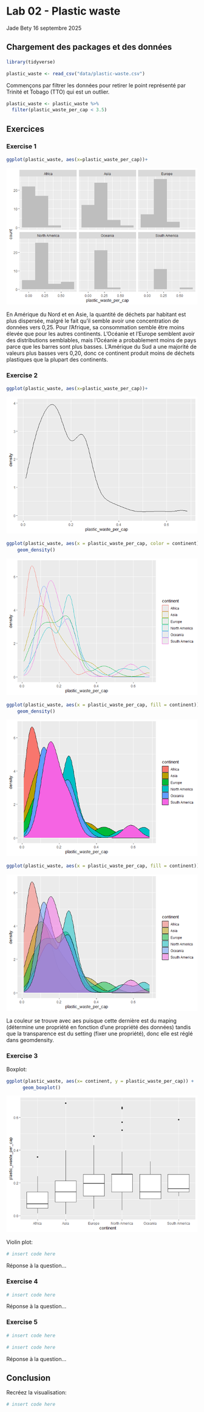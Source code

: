 Lab 02 - Plastic waste
================
Jade Bety
16 septembre 2025

## Chargement des packages et des données

``` r
library(tidyverse) 
```

``` r
plastic_waste <- read_csv("data/plastic-waste.csv")
```

Commençons par filtrer les données pour retirer le point représenté par
Trinité et Tobago (TTO) qui est un outlier.

``` r
plastic_waste <- plastic_waste %>%
  filter(plastic_waste_per_cap < 3.5)
```

## Exercices

### Exercise 1

``` r
ggplot(plastic_waste, aes(x=plastic_waste_per_cap))+                                              geom_histogram(binwidth = 0.2, fill ="grey")+                                                   facet_wrap(~ continent)
```

![](lab-02_files/figure-gfm/plastic-waste-continent-1.png)<!-- -->

En Amérique du Nord et en Asie, la quantité de déchets par habitant est
plus dispersée, malgré le fait qu’il semble avoir une concentration de
données vers 0,25. Pour l’Afrique, sa consommation semble être moins
élevée que pour les autres continents. L’Océanie et l’Europe semblent
avoir des distributions semblables, mais l’Océanie a probablement moins
de pays parce que les barres sont plus basses. L’Amérique du Sud a une
majorité de valeurs plus basses vers 0,20, donc ce continent produit
moins de déchets plastiques que la plupart des continents.

### Exercise 2

``` r
ggplot(plastic_waste, aes(x=plastic_waste_per_cap))+                                              geom_density()
```

![](lab-02_files/figure-gfm/plastic-waste-density-1.png)<!-- -->

``` r
ggplot(plastic_waste, aes(x = plastic_waste_per_cap, color = continent)) +
    geom_density()
```

![](lab-02_files/figure-gfm/plastic-waste-density-2.png)<!-- -->

``` r
ggplot(plastic_waste, aes(x = plastic_waste_per_cap, fill = continent)) +
    geom_density()
```

![](lab-02_files/figure-gfm/plastic-waste-density-3.png)<!-- -->

``` r
ggplot(plastic_waste, aes(x = plastic_waste_per_cap, fill = continent)) +   geom_density( alpha = 0.5)
```

![](lab-02_files/figure-gfm/plastic-waste-density-4.png)<!-- -->

La couleur se trouve avec aes puisque cette dernière est du maping
(détermine une propriété en fonction d’une propriété des données) tandis
que la transparence est du setting (fixer une propriété), donc elle est
réglé dans geomdensity.

### Exercise 3

Boxplot:

``` r
ggplot(plastic_waste, aes(x= continent, y = plastic_waste_per_cap)) +
      geom_boxplot()
```

![](lab-02_files/figure-gfm/plastic-waste-boxplot-1.png)<!-- -->

Violin plot:

``` r
# insert code here
```

Réponse à la question…

### Exercise 4

``` r
# insert code here
```

Réponse à la question…

### Exercise 5

``` r
# insert code here
```

``` r
# insert code here
```

Réponse à la question…

## Conclusion

Recréez la visualisation:

``` r
# insert code here
```
